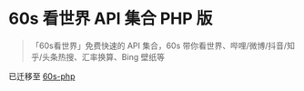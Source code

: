# 60s 看世界 API 集合 PHP 版

> 「60s看世界」免费快速的 API 集合，60s 带你看世界、哔哩/微博/抖音/知乎/头条热搜、汇率换算、Bing 壁纸等

已迁移至 [60s-php](https://github.com/lzwme/60s-php.git)
